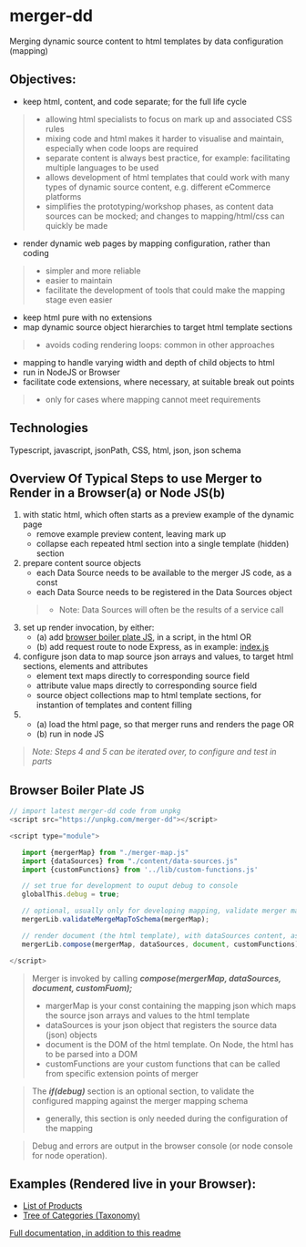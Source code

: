 # merger-dd
Merging dynamic source content to html templates by data configuration (mapping)

## Objectives:
- keep html, content, and code separate; for the full life cycle
>- allowing html specialists to focus on mark up and associated CSS rules
>- mixing code and html makes it harder to visualise and maintain, especially when code loops are required
>- separate content is always best practice, for example: facilitating multiple languages to be used
>- allows development of html templates that could work with many types of dynamic source content, e.g. different eCommerce platforms
>- simplifies the prototyping/workshop phases, as content data sources can be mocked; and changes to mapping/html/css can quickly be made
- render dynamic web pages by mapping configuration, rather than coding
>- simpler and more reliable
>- easier to maintain
>- facilitate the development of tools that could make the mapping stage even easier
- keep html pure with no extensions
- map dynamic source object hierarchies to target html template sections
>- avoids coding rendering loops: common in other approaches
- mapping to handle varying width and depth of child objects to html
- run in NodeJS or Browser
- facilitate code extensions, where necessary, at suitable break out points
>- only for cases where mapping cannot meet requirements

## Technologies
Typescript, javascript, jsonPath, CSS, html, json, json schema

## Overview Of Typical Steps to use Merger to Render in a Browser(a) or Node JS(b)
1. with static html, which often starts as a preview example of the dynamic page
    - remove example preview content, leaving mark up
    - collapse each repeated html section into a single template (hidden) section
2. prepare content source objects
    - each Data Source needs to be available to the merger JS code, as a const
    - each Data Source needs to be registered in the Data Sources object
    >- Note: Data Sources will often be the results of a service call
3. set up render invocation, by either:
    - (a) add [browser boiler plate JS](https://jeffcoster.github.io/merger/#browser-boiler-plate-js), in a script, in the html OR
    - (b) add request route to node Express, as in example: [index.js](https://jeffcoster.github.io/merger/#node-index-js)
4. configure json data to map source json arrays and values, to target html sections, elements and attributes
    - element text maps directly to corresponding source field 
    - attribute value maps directly to corresponding source field 
    - source object collections map to html template sections, for instantion of templates and content filling
5.  - (a) load the html page, so that merger runs and renders the page OR
    - (b) run in node JS

>_Note: Steps 4 and 5 can be iterated over, to configure and test in parts_

## Browser Boiler Plate JS
```javascript
// import latest merger-dd code from unpkg
<script src="https://unpkg.com/merger-dd"></script>

<script type="module">

   import {mergerMap} from "./merger-map.js"
   import {dataSources} from "./content/data-sources.js"
   import {customFunctions} from '../lib/custom-functions.js'

   // set true for development to ouput debug to console
   globalThis.debug = true;

   // optional, usually only for developing mapping, validate merger mapping against schema
   mergerLib.validateMergeMapToSchema(mergerMap);

   // render document (the html template), with dataSources content, as defined by mapping in mergerMap
   mergerLib.compose(mergerMap, dataSources, document, customFunctions);

</script>

```

> Merger is invoked by calling **_compose(mergerMap, dataSources, document, customFuom);_**
>- margerMap is your const containing the mapping json which maps the source json arrays and values to the html template
>- dataSources is your json object that registers the source data (json) objects
>- document is the DOM of the html template. On Node, the html has to be parsed into a DOM
>- customFunctions are your custom functions that can be called from specific extension points of merger

> The **_if(debug)_** section is an optional section, to validate the configured mapping against the merger mapping schema
>- generally, this section is only needed during the configuration of the mapping

> Debug and errors are output in the browser console (or node console for node operation).

## Examples (Rendered live in your Browser):
- [List of Products](https://jeffcoster.github.io/merger/examples/product-list/product-lister-template.html)
- [Tree of Categories (Taxonomy)](https://jeffcoster.github.io/merger/examples/taxonomy/taxonomy-template.html)

[Full documentation, in addition to this readme](https://jeffcoster.github.io/merger/)

